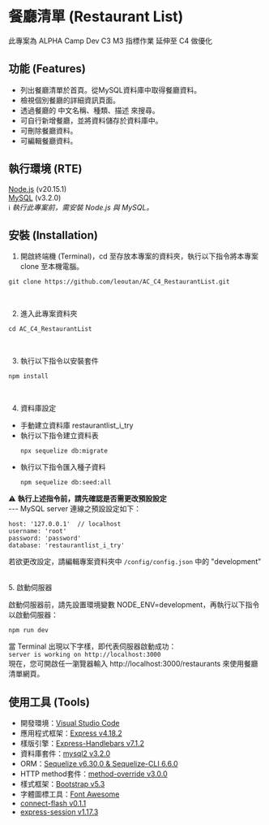 # 餐廳清單 (Restaurant List)
此專案為 ALPHA Camp Dev C3 M3 指標作業 延伸至 C4 做優化

## 功能 (Features)
- 列出餐廳清單於首頁。從MySQL資料庫中取得餐廳資料。
- 檢視個別餐廳的詳細資訊頁面。
- 透過餐廳的 中文名稱、種類、描述 來搜尋。
- 可自行新增餐廳，並將資料儲存於資料庫中。
- 可刪除餐廳資料。
- 可編輯餐廳資料。

## 執行環境 (RTE)
[Node.js](https://nodejs.org/) (v20.15.1)  
[MySQL](https://dev.mysql.com/downloads/mysql/) (v3.2.0)  
ℹ️ *執行此專案前，需安裝 Node.js 與 MySQL。*

## 安裝 (Installation)
1. 開啟終端機 (Terminal)，cd 至存放本專案的資料夾，執行以下指令將本專案 clone 至本機電腦。

```
git clone https://github.com/leoutan/AC_C4_RestaurantList.git
```
<br>

2. 進入此專案資料夾

```
cd AC_C4_RestaurantList
```
<br>

3. 執行以下指令以安裝套件

```
npm install
```
<br>

4. 資料庫設定
  - 手動建立資料庫 restaurantlist_i_try<br>
  - 執行以下指令建立資料表
    ```
    npx sequelize db:migrate
    ```
  - 執行以下指令匯入種子資料
    ```
    npm sequelize db:seed:all
    ```
<!--執行以下指令以快速建立資料庫、資料表，以及匯入種子資料：

```
npm run setup-db
```-->
⚠️ **執行上述指令前，請先確認是否需更改預設設定**  
--- MySQL server 連線之預設設定如下：
```
host: '127.0.0.1'  // localhost
username: 'root'
password: 'password'
database: 'restaurantlist_i_try'
```
若欲更改設定，請編輯專案資料夾中 `/config/config.json` 中的 "development"  
  
<!--您也可以透過以下指令分別執行資料庫建立、資料表建立、匯入種子資料：
```
npm run db:create
```
```
npm run db:migrate
```
```
npm run db:seed
```-->
<!--
5. 環境變數設定

請參照根目錄下的 `.env.example` 檔，於根目錄下新增 `.env` 檔並進行相關設定：
```
SESSION_SECRET= 【 請自行設定 】
FACEBOOK_CLIENT_ID= 【 請自行設定 】
FACEBOOK_CLIENT_SECRET= 【 請自行設定 】

FACEBOOK_CALLBACK_URL=http://localhost:3000/oauth2/redirect/facebook
```
請自行設定 SESSION_SECRET、FACEBOOK_CLIENT_ID、FACEBOOK_CLIENT_SECRET。  
（若無 Facebook Client Id / secret，請先取得，否則無法使用 Facebook 登入）  
FACEBOOK_CALLBACK_URL 建議依照  `.env.example` 預設值設定即可，若欲更改，需同步修改登入/登出路由 `./routes/login-logout.js` 中的路由設定：
```
router.get('/oauth2/redirect/facebook', passport.authenticate('facebook', {
  successRedirect: '/restaurants',
  failureRedirect: '/login',
  failureFlash: true
}))
```
此處的 '/oauth2/redirect/facebook' 需與 FACEBOOK_CALLBACK_URL 之設定同步。-->
<br>
5. 啟動伺服器

啟動伺服器前，請先設置環境變數 NODE_ENV=development，再執行以下指令以啟動伺服器：

```
npm run dev
```


當 Terminal 出現以下字樣，即代表伺服器啟動成功：  
`server is working on http://localhost:3000`  
現在，您可開啟任一瀏覽器輸入 http://localhost:3000/restaurants 來使用餐廳清單網頁。  
<!--
種子資料提供以下兩組帳號密碼可使用：
- 帳號：user1@example.com / 密碼：12345678
- 帳號：user2@example.com / 密碼：12345678
-->

## 使用工具 (Tools)
- 開發環境：[Visual Studio Code](https://visualstudio.microsoft.com/zh-hant/)
- 應用程式框架：[Express v4.18.2](https://www.npmjs.com/package/express)
- 樣版引擎：[Express-Handlebars v7.1.2](https://www.npmjs.com/package/express-handlebars)
- 資料庫套件：[mysql2 v3.2.0](https://www.npmjs.com/package/mysql2)
- ORM：[Sequelize v6.30.0 & Sequelize-CLI 6.6.0](https://sequelize.org/)
- HTTP method套件：[method-override v3.0.0](https://www.npmjs.com/package/method-override)
- 樣式框架：[Bootstrap v5.3](https://getbootstrap.com/docs/5.3/getting-started/download/)
- 字體圖標工具：[Font Awesome](https://fontawesome.com/)
- [connect-flash v0.1.1](https://www.npmjs.com/package/connect-flash)
- [express-session v1.17.3](https://www.npmjs.com/package/express-session)
<!--
- [dotenv v16.0.3](https://www.npmjs.com/package/dotenv)
- [bcryptjs v2.4.3](https://www.npmjs.com/package/bcryptjs)
- [passport v0.6.0](https://www.npmjs.com/package/passport)
- [passport-local v3.0.0](https://www.npmjs.com/package/passport-local)
- [passport-facebook v1.0.0](https://www.npmjs.com/package/passport-facebook)


## 開發者 (Contributor)
[Letitia Chiu](https://github.com/letitia-chiu)
-->
